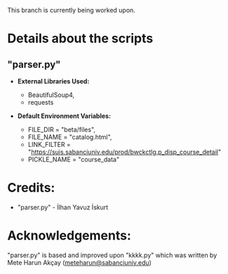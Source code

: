 This branch is currently being worked upon.

# Details about the scripts
## "parser.py"
* __External Libraries Used:__
  * BeautifulSoup4, 
  * requests

* __Default Environment Variables:__
  * FILE_DIR = "beta/files",
  * FILE_NAME = "catalog.html",
  * LINK_FILTER = "https://suis.sabanciuniv.edu/prod/bwckctlg.p_disp_course_detail"
  * PICKLE_NAME = "course_data"

# Credits:
* "parser.py" - İlhan Yavuz İskurt

# Acknowledgements:
"parser.py" is based and improved upon "kkkk.py" which was written by Mete Harun Akçay (meteharun@sabanciuniv.edu)

